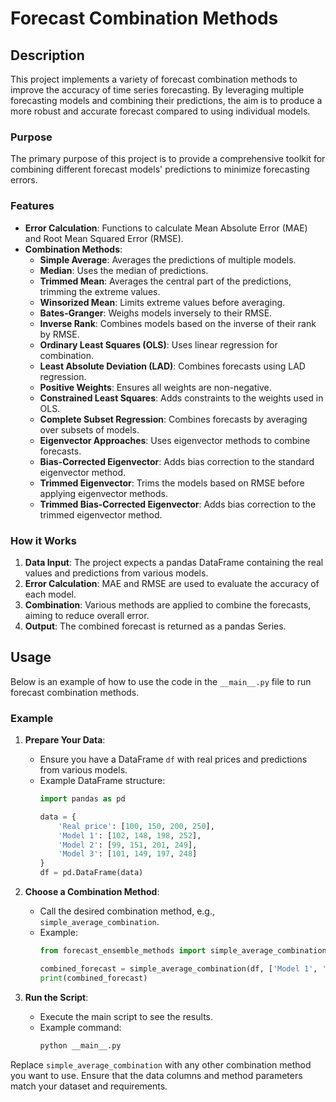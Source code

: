 # Forecast Combination Methods

## Description
This project implements a variety of forecast combination methods to improve the accuracy of time series forecasting. By leveraging multiple forecasting models and combining their predictions, the aim is to produce a more robust and accurate forecast compared to using individual models.

### Purpose
The primary purpose of this project is to provide a comprehensive toolkit for combining different forecast models' predictions to minimize forecasting errors.
### Features

- **Error Calculation**: Functions to calculate Mean Absolute Error (MAE) and Root Mean Squared Error (RMSE).
- **Combination Methods**:
  - **Simple Average**: Averages the predictions of multiple models.
  - **Median**: Uses the median of predictions.
  - **Trimmed Mean**: Averages the central part of the predictions, trimming the extreme values.
  - **Winsorized Mean**: Limits extreme values before averaging.
  - **Bates-Granger**: Weighs models inversely to their RMSE.
  - **Inverse Rank**: Combines models based on the inverse of their rank by RMSE.
  - **Ordinary Least Squares (OLS)**: Uses linear regression for combination.
  - **Least Absolute Deviation (LAD)**: Combines forecasts using LAD regression.
  - **Positive Weights**: Ensures all weights are non-negative.
  - **Constrained Least Squares**: Adds constraints to the weights used in OLS.
  - **Complete Subset Regression**: Combines forecasts by averaging over subsets of models.
  - **Eigenvector Approaches**: Uses eigenvector methods to combine forecasts.
  - **Bias-Corrected Eigenvector**: Adds bias correction to the standard eigenvector method.
  - **Trimmed Eigenvector**: Trims the models based on RMSE before applying eigenvector methods.
  - **Trimmed Bias-Corrected Eigenvector**: Adds bias correction to the trimmed eigenvector method.

### How it Works
1. **Data Input**: The project expects a pandas DataFrame containing the real values and predictions from various models.
2. **Error Calculation**: MAE and RMSE are used to evaluate the accuracy of each model.
3. **Combination**: Various methods are applied to combine the forecasts, aiming to reduce overall error.
4. **Output**: The combined forecast is returned as a pandas Series.

## Usage

Below is an example of how to use the code in the `__main__.py` file to run forecast combination methods.

### Example

1. **Prepare Your Data**:
    - Ensure you have a DataFrame `df` with real prices and predictions from various models.
    - Example DataFrame structure:
      ```python
      import pandas as pd

      data = {
          'Real price': [100, 150, 200, 250],
          'Model 1': [102, 148, 198, 252],
          'Model 2': [99, 151, 201, 249],
          'Model 3': [101, 149, 197, 248]
      }
      df = pd.DataFrame(data)
      ```

2. **Choose a Combination Method**:
    - Call the desired combination method, e.g., `simple_average_combination`.
    - Example:
      ```python
      from forecast_ensemble_methods import simple_average_combination

      combined_forecast = simple_average_combination(df, ['Model 1', 'Model 2', 'Model 3'])
      print(combined_forecast)
      ```

3. **Run the Script**:
    - Execute the main script to see the results.
    - Example command:
      ```bash
      python __main__.py
      ```

Replace `simple_average_combination` with any other combination method you want to use. Ensure that the data columns and method parameters match your dataset and requirements.
